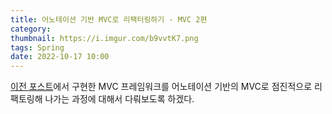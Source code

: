 ```yaml
---
title: 어노테이션 기반 MVC로 리팩터링하기 - MVC 2편
category:
thumbnail: https://i.imgur.com/b9vvtK7.png
tags: Spring
date: 2022-10-17 10:00
---
```


[이전 포스트](https://headf1rst.github.io/TIL/mvc1)에서 구현한 MVC 프레임워크를 어노테이션 기반의 MVC로 점진적으로 리팩토링해 나가는 과정에 대해서 다뤄보도록 하겠다.
